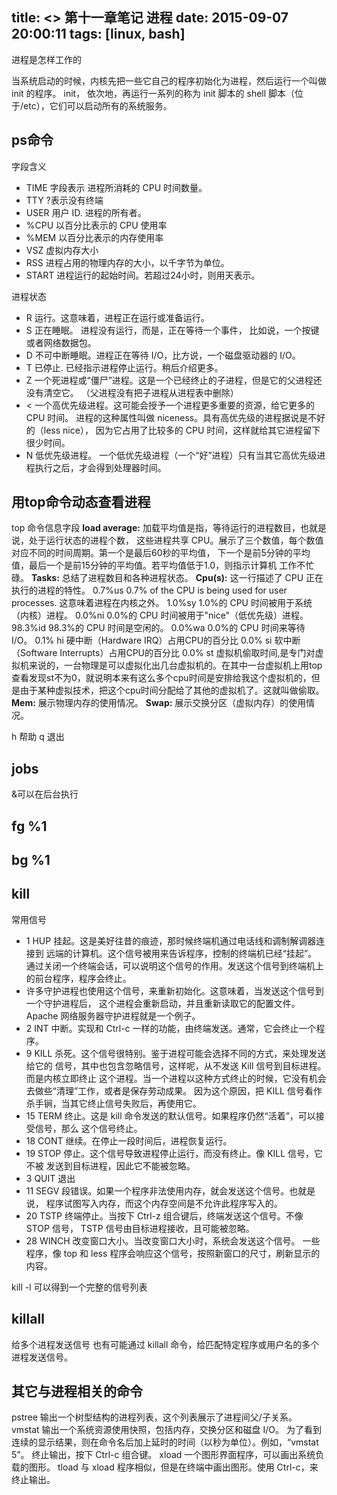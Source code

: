 title: <<The Linux Command Line>> 第十一章笔记 进程
date: 2015-09-07 20:00:11
tags: [linux, bash]
---
进程是怎样工作的

当系统启动的时候，内核先把一些它自己的程序初始化为进程，然后运行一个叫做 init 的程序。
init， 依次地，再运行一系列的称为 init 脚本的 shell 脚本（位于/etc），它们可以启动所有的系统服务。

## ps命令

字段含义
* TIME 字段表示 进程所消耗的 CPU 时间数量。
* TTY ?表示没有终端
* USER     用户 ID. 进程的所有者。
* %CPU     以百分比表示的 CPU 使用率
* %MEM     以百分比表示的内存使用率
* VSZ     虚拟内存大小
* RSS     进程占用的物理内存的大小，以千字节为单位。
* START     进程运行的起始时间。若超过24小时，则用天表示。

进程状态
* R     运行。这意味着，进程正在运行或准备运行。
* S     正在睡眠。 进程没有运行，而是，正在等待一个事件， 比如说，一个按键或者网络数据包。
* D     不可中断睡眠。进程正在等待 I/O，比方说，一个磁盘驱动器的 I/O。
* T     已停止. 已经指示进程停止运行。稍后介绍更多。
* Z     一个死进程或“僵尸”进程。这是一个已经终止的子进程，但是它的父进程还没有清空它。 （父进程没有把子进程从进程表中删除）
* <     一个高优先级进程。这可能会授予一个进程更多重要的资源，给它更多的 CPU 时间。 进程的这种属性叫做 niceness。具有高优先级的进程据说是不好的（less nice）， 因为它占用了比较多的 CPU 时间，这样就给其它进程留下很少时间。
* N     低优先级进程。 一个低优先级进程（一个“好”进程）只有当其它高优先级进程执行之后，才会得到处理器时间。

## 用top命令动态查看进程
top 命令信息字段
**load average:**     加载平均值是指，等待运行的进程数目，也就是说，处于运行状态的进程个数， 这些进程共享 CPU。展示了三个数值，每个数值对应不同的时间周期。第一个是最后60秒的平均值， 下一个是前5分钟的平均值，最后一个是前15分钟的平均值。若平均值低于1.0，则指示计算机 工作不忙碌。
**Tasks:**     总结了进程数目和各种进程状态。
**Cpu(s):**     这一行描述了 CPU 正在执行的进程的特性。
                  0.7%us     0.7% of the CPU is being used for user processes. 这意味着进程在内核之外。
                  1.0%sy     1.0%的 CPU 时间被用于系统（内核）进程。
                  0.0%ni     0.0%的 CPU 时间被用于"nice"（低优先级）进程。
                  98.3%id     98.3%的 CPU 时间是空闲的。
                  0.0%wa     0.0%的 CPU 时间来等待 I/O。
                  0.1% hi 硬中断（Hardware IRQ）占用CPU的百分比
                  0.0% si 软中断（Software Interrupts）占用CPU的百分比
                  0.0% st 虚拟机偷取时间,是专门对虚拟机来说的，一台物理是可以虚拟化出几台虚拟机的。在其中一台虚拟机上用top查看发现st不为0，就说明本来有这么多个cpu时间是安排给我这个虚拟机的，但是由于某种虚拟技术，把这个cpu时间分配给了其他的虚拟机了。这就叫做偷取。
**Mem:**     展示物理内存的使用情况。
**Swap:**     展示交换分区（虚拟内存）的使用情况。

h 帮助
q 退出

## jobs
&可以在后台执行

## fg %1
## bg %1

## kill
常用信号
* 1     HUP     挂起。这是美好往昔的痕迹，那时候终端机通过电话线和调制解调器连接到 远端的计算机。这个信号被用来告诉程序，控制的终端机已经“挂起”。 通过关闭一个终端会话，可以说明这个信号的作用。发送这个信号到终端机上的前台程序，程序会终止。
* 许多守护进程也使用这个信号，来重新初始化。这意味着，当发送这个信号到一个守护进程后， 这个进程会重新启动，并且重新读取它的配置文件。Apache 网络服务器守护进程就是一个例子。
* 2     INT     中断。实现和 Ctrl-c 一样的功能，由终端发送。通常，它会终止一个程序。
* 9     KILL     杀死。这个信号很特别。鉴于进程可能会选择不同的方式，来处理发送给它的 信号，其中也包含忽略信号，这样呢，从不发送 Kill 信号到目标进程。而是内核立即终止 这个进程。当一个进程以这种方式终止的时候，它没有机会去做些“清理”工作，或者是保存劳动成果。 因为这个原因，把 KILL 信号看作杀手锏，当其它终止信号失败后，再使用它。
* 15     TERM     终止。这是 kill 命令发送的默认信号。如果程序仍然“活着”，可以接受信号，那么 这个信号终止。
* 18     CONT     继续。在停止一段时间后，进程恢复运行。
* 19     STOP     停止。这个信号导致进程停止运行，而没有终止。像 KILL 信号，它不被 发送到目标进程，因此它不能被忽略。
* 3     QUIT     退出
* 11     SEGV     段错误。如果一个程序非法使用内存，就会发送这个信号。也就是说， 程序试图写入内存，而这个内存空间是不允许此程序写入的。
* 20     TSTP     终端停止。当按下 Ctrl-z 组合键后，终端发送这个信号。不像 STOP 信号， TSTP 信号由目标进程接收，且可能被忽略。
* 28     WINCH     改变窗口大小。当改变窗口大小时，系统会发送这个信号。 一些程序，像 top 和 less 程序会响应这个信号，按照新窗口的尺寸，刷新显示的内容。

kill -l 可以得到一个完整的信号列表

## killall
给多个进程发送信号
也有可能通过 killall 命令，给匹配特定程序或用户名的多个进程发送信号。

## 其它与进程相关的命令
pstree     输出一个树型结构的进程列表，这个列表展示了进程间父/子关系。
vmstat     输出一个系统资源使用快照，包括内存，交换分区和磁盘 I/O。 为了看到连续的显示结果，则在命令名后加上延时的时间（以秒为单位）。例如，“vmstat 5”。 终止输出，按下 Ctrl-c 组合键。
xload      一个图形界面程序，可以画出系统负载的图形。
tload      与 xload 程序相似，但是在终端中画出图形。使用 Ctrl-c，来终止输出。

